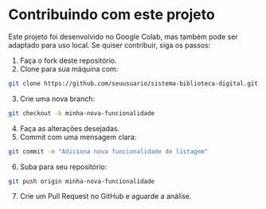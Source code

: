 # Contribuindo com este projeto

Este projeto foi desenvolvido no Google Colab, mas também pode ser adaptado para uso local. Se quiser contribuir, siga os passos:

1. Faça o fork deste repositório.
2. Clone para sua máquina com:
```bash
git clone https://github.com/seuusuario/sistema-biblioteca-digital.git
```
3. Crie uma nova branch:
```bash
git checkout -b minha-nova-funcionalidade
```
4. Faça as alterações desejadas.
5. Commit com uma mensagem clara:
```bash
git commit -m "Adiciona nova funcionalidade de listagem"
```
6. Suba para seu repositório:
```bash
git push origin minha-nova-funcionalidade
```
7. Crie um Pull Request no GitHub e aguarde a análise.
